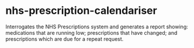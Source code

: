# nhs-prescription-calendariser
Interrogates the NHS Prescriptions system and generates a report showing: medications that are running low; prescriptions that have changed; and prescriptions which are due for a repeat request.
